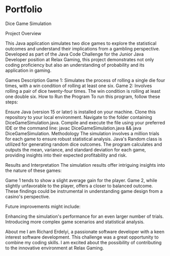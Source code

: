 # Portfolio
Dice Game Simulation

Project Overview

This Java application simulates two dice games to explore the statistical outcomes and understand their implications from a gambling perspective. Developed as part of the Java Code Challenge for the Junior Java Developer position at Relax Gaming, this project demonstrates not only coding proficiency but also an understanding of probability and its application in gaming.

Games Description
Game 1: Simulates the process of rolling a single die four times, with a win condition of rolling at least one six.
Game 2: Involves rolling a pair of dice twenty-four times. The win condition is rolling at least one double six.
How to Run the Program
To run this program, follow these steps:

Ensure Java (version 15 or later) is installed on your machine.
Clone this repository to your local environment.
Navigate to the folder containing DiceGameSimulation.java.
Compile and execute the file using your preferred IDE or the command line: javac DiceGameSimulation.java && java DiceGameSimulation.
Methodology
The simulation involves a million trials for each game to ensure robust statistical analysis. Java's Random class is utilized for generating random dice outcomes. The program calculates and outputs the mean, variance, and standard deviation for each game, providing insights into their expected profitability and risk.

Results and Interpretation
The simulation results offer intriguing insights into the nature of these games:

Game 1 tends to show a slight average gain for the player.
Game 2, while slightly unfavorable to the player, offers a closer to balanced outcome.
These findings could be instrumental in understanding game design from a casino's perspective.

Future improvements might include:

Enhancing the simulation's performance for an even larger number of trials.
Introducing more complex game scenarios and statistical analysis.

About me
I am Richard Erdelyi, a passionate software developer with a keen interest software development. This challenge was a great opportunity to combine my coding skills. I am excited about the possibility of contributing to the innovative environment at Relax Gaming.
